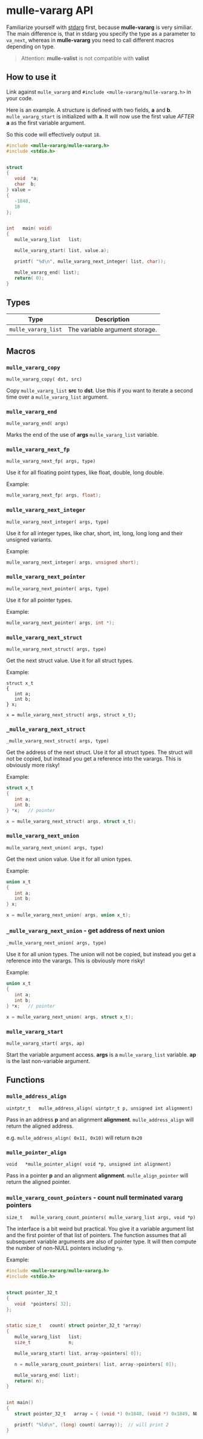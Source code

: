 # mulle-vararg API

Familiarize yourself with [stdarg](//wikipedia.org/wiki/Stdarg.h) first,
because **mulle-vararg** is very similiar. The main difference is, that
in stdarg you specify the type as a parameter to `va_next`, whereas in
**mulle-vararg** you need to call different macros depending on type.

> Attention: **mulle-valist** is not compatible with **valist**


## How to use it

Link against `mulle_vararg` and
`#include <mulle-vararg/mulle-vararg.h>` in your code.

Here is an example. A structure is defined with two fields, **a** and **b**.
`mulle_vararg_start` is initialized with **a**. It will now use the
first value *AFTER* **a** as the first variable argument.

So this code will effectively output `18`.

``` c
#include <mulle-vararg/mulle-vararg.h>
#include <stdio.h>


struct
{
   void  *a;
   char  b;
} value =
{
   -1848,
   18
};


int   main( void)
{
   mulle_vararg_list   list;

   mulle_vararg_start( list, value.a);

   printf( "%d\n", mulle_vararg_next_integer( list, char));

   mulle_vararg_end( list);
   return( 0);
}
```

## Types

Type                | Description
--------------------|------------------------------------------------
`mulle_vararg_list` | The variable argument storage.



## Macros


### `mulle_vararg_copy`

`mulle_vararg_copy( dst, src)`

Copy `mulle_vararg_list` **src** to **dst**. Use this if you want to iterate
a second time over a `mulle_vararg_list` argument.


### `mulle_vararg_end`

`mulle_vararg_end( args)`

Marks the end of the use of **args** `mulle_vararg_list` variable.


### `mulle_vararg_next_fp`

`mulle_vararg_next_fp( args, type)`

Use it for all floating point types, like float, double, long double.


Example:

``` c
mulle_vararg_next_fp( args, float);
```


### `mulle_vararg_next_integer`

`mulle_vararg_next_integer( args, type)`

Use it for all integer types, like char, short, int, long, long long and their
unsigned variants.

Example:

``` c
mulle_vararg_next_integer( args, unsigned short);
```


### `mulle_vararg_next_pointer`

`mulle_vararg_next_pointer( args, type)`

Use it for all pointer types.

Example:

``` c
mulle_vararg_next_pointer( args, int *);
```


### `mulle_vararg_next_struct`

`mulle_vararg_next_struct( args, type)`

Get the next struct value. Use it for all struct types.

Example:

```
struct x_t
{
   int a;
   int b;
} x;

x = mulle_vararg_next_struct( args, struct x_t);
```


### `_mulle_vararg_next_struct`

`_mulle_vararg_next_struct( args, type)`

Get the address of the next struct.
Use it for all struct types. The struct will not be copied, but
instead you get a reference into the varargs. This is obviously more
risky!

Example:

``` c
struct x_t
{
   int a;
   int b;
} *x;   // pointer

x = mulle_vararg_next_struct( args, struct x_t);
```


### `mulle_vararg_next_union`

`mulle_vararg_next_union( args, type)`

Get the next union value. Use it for all union types.

Example:

``` c
union x_t
{
   int a;
   int b;
} x;

x = mulle_vararg_next_union( args, union x_t);
```

### `_mulle_vararg_next_union` - get address of next union

`_mulle_vararg_next_union( args, type)`

Use it for all union types. The union will not be copied, but
instead you get a reference into the varargs. This is obviously more
risky!

Example:

``` c
union x_t
{
   int a;
   int b;
} *x;   // pointer

x = mulle_vararg_next_union( args, struct x_t);
```



### `mulle_vararg_start`

`mulle_vararg_start( args, ap)`

Start the variable argument access.
**args** is a `mulle_vararg_list` variable. **ap** is the last non-variable
argument.


## Functions


### `mulle_address_align`

`uintptr_t   mulle_address_align( uintptr_t p, unsigned int alignment)`

Pass in an address **p** and an alignment **alignment**. `mulle_address_align`
will return the aligned address.

e.g. `mulle_address_align( 0x11, 0x10)` will return `0x20`


### `mulle_pointer_align`

`void   *mulle_pointer_align( void *p, unsigned int alignment)`

Pass in a pointer **p** and an alignment **alignment**. `mulle_align_pointer`
will return the aligned pointer.


### `mulle_vararg_count_pointers` - count null terminated vararg pointers

`size_t   mulle_vararg_count_pointers( mulle_vararg_list args, void *p)`

The interface is a bit weird but practical. You give it a variable argument
list and the first pointer of that list of pointers. The function assumes that
all subsequent variable arguments are also of pointer type. It will then
compute the number of non-NULL pointers including `*p`.

Example:

``` c
#include <mulle-vararg/mulle-vararg.h>
#include <stdio.h>


struct pointer_32_t
{
   void  *pointers[ 32];
};


static size_t   count( struct pointer_32_t *array)
{
   mulle_vararg_list   list;
   size_t              n;

   mulle_vararg_start( list, array->pointers[ 0]);

   n = mulle_vararg_count_pointers( list, array->pointers[ 0]);

   mulle_vararg_end( list);
   return( n);
}


int main()
{
   struct pointer_32_t   array = { (void *) 0x1848, (void *) 0x1849, NULL };

   printf( "%ld\n", (long) count( &array));  // will print 2
}
```



